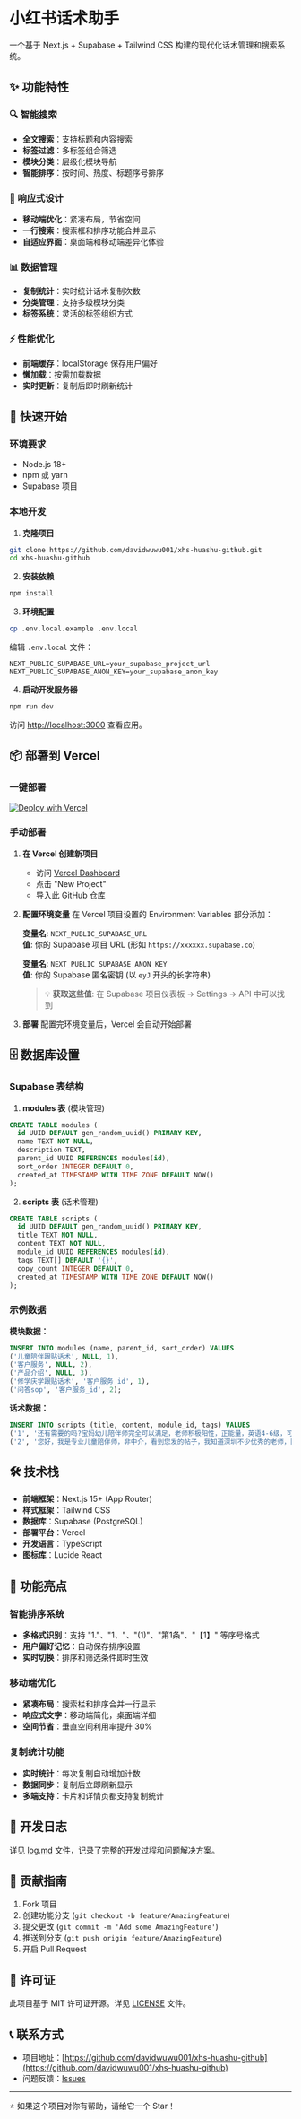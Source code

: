 # 小红书话术助手

一个基于 Next.js + Supabase + Tailwind CSS 构建的现代化话术管理和搜索系统。

## ✨ 功能特性

### 🔍 智能搜索
- **全文搜索**：支持标题和内容搜索
- **标签过滤**：多标签组合筛选
- **模块分类**：层级化模块导航
- **智能排序**：按时间、热度、标题序号排序

### 📱 响应式设计
- **移动端优化**：紧凑布局，节省空间
- **一行搜索**：搜索框和排序功能合并显示
- **自适应界面**：桌面端和移动端差异化体验

### 📊 数据管理
- **复制统计**：实时统计话术复制次数
- **分类管理**：支持多级模块分类
- **标签系统**：灵活的标签组织方式

### ⚡ 性能优化
- **前端缓存**：localStorage 保存用户偏好
- **懒加载**：按需加载数据
- **实时更新**：复制后即时刷新统计

## 🚀 快速开始

### 环境要求
- Node.js 18+ 
- npm 或 yarn
- Supabase 项目

### 本地开发

1. **克隆项目**
```bash
git clone https://github.com/davidwuwu001/xhs-huashu-github.git
cd xhs-huashu-github
```

2. **安装依赖**
```bash
npm install
```

3. **环境配置**
```bash
cp .env.local.example .env.local
```

编辑 `.env.local` 文件：
```env
NEXT_PUBLIC_SUPABASE_URL=your_supabase_project_url
NEXT_PUBLIC_SUPABASE_ANON_KEY=your_supabase_anon_key
```

4. **启动开发服务器**
```bash
npm run dev
```

访问 [http://localhost:3000](http://localhost:3000) 查看应用。

## 📦 部署到 Vercel

### 一键部署
[![Deploy with Vercel](https://vercel.com/button)](https://vercel.com/new/clone?repository-url=https://github.com/davidwuwu001/xhs-huashu-github)

### 手动部署
1. **在 Vercel 创建新项目**
   - 访问 [Vercel Dashboard](https://vercel.com/dashboard)
   - 点击 "New Project"
   - 导入此 GitHub 仓库

2. **配置环境变量**
   在 Vercel 项目设置的 Environment Variables 部分添加：
   
   **变量名**: `NEXT_PUBLIC_SUPABASE_URL`  
   **值**: 你的 Supabase 项目 URL (形如 `https://xxxxxx.supabase.co`)
   
   **变量名**: `NEXT_PUBLIC_SUPABASE_ANON_KEY`  
   **值**: 你的 Supabase 匿名密钥 (以 `eyJ` 开头的长字符串)

   > 💡 **获取这些值**: 在 Supabase 项目仪表板 → Settings → API 中可以找到

3. **部署**
   配置完环境变量后，Vercel 会自动开始部署

## 🗄️ 数据库设置

### Supabase 表结构

1. **modules 表** (模块管理)
```sql
CREATE TABLE modules (
  id UUID DEFAULT gen_random_uuid() PRIMARY KEY,
  name TEXT NOT NULL,
  description TEXT,
  parent_id UUID REFERENCES modules(id),
  sort_order INTEGER DEFAULT 0,
  created_at TIMESTAMP WITH TIME ZONE DEFAULT NOW()
);
```

2. **scripts 表** (话术管理)
```sql
CREATE TABLE scripts (
  id UUID DEFAULT gen_random_uuid() PRIMARY KEY,
  title TEXT NOT NULL,
  content TEXT NOT NULL,
  module_id UUID REFERENCES modules(id),
  tags TEXT[] DEFAULT '{}',
  copy_count INTEGER DEFAULT 0,
  created_at TIMESTAMP WITH TIME ZONE DEFAULT NOW()
);
```

### 示例数据

**模块数据：**
```sql
INSERT INTO modules (name, parent_id, sort_order) VALUES
('儿童陪伴跟贴话术', NULL, 1),
('客户服务', NULL, 2),
('产品介绍', NULL, 3),
('修学庆学跟贴话术', '客户服务_id', 1),
('问答sop', '客户服务_id', 2);
```

**话术数据：**
```sql
INSERT INTO scripts (title, content, module_id, tags) VALUES
('1', '还有需要的吗?宝妈幼儿陪伴师完全可以满足，老师积极阳性，正能量，英语4-6级，可以带孩子运动，趣味玩耍，陪伴中将学习的成分融入进来，快乐学习。', '儿童陪伴跟贴话术_id', ARRAY['儿童陪伴', '英语', '趣味学习']),
('2', '您好，我是专业儿童陪伴师，非中介，看到您发的帖子，我知道深圳不少优秀的老师，陪伴1.5岁-6岁的孩子很有经验，可以说，可以做饭做家务...', '儿童陪伴跟贴话术_id', ARRAY['专业陪伴', '深圳', '经验丰富']);
```

## 🛠️ 技术栈

- **前端框架**：Next.js 15+ (App Router)
- **样式框架**：Tailwind CSS
- **数据库**：Supabase (PostgreSQL)
- **部署平台**：Vercel
- **开发语言**：TypeScript
- **图标库**：Lucide React

## 📱 功能亮点

### 智能排序系统
- **多格式识别**：支持 "1."、"1、"、"(1)"、"第1条"、"【1】" 等序号格式
- **用户偏好记忆**：自动保存排序设置
- **实时切换**：排序和筛选条件即时生效

### 移动端优化
- **紧凑布局**：搜索栏和排序合并一行显示
- **响应式文字**：移动端简化，桌面端详细
- **空间节省**：垂直空间利用率提升 30%

### 复制统计功能
- **实时统计**：每次复制自动增加计数
- **数据同步**：复制后立即刷新显示
- **多端支持**：卡片和详情页都支持复制统计

## 📝 开发日志

详见 [log.md](./log.md) 文件，记录了完整的开发过程和问题解决方案。

## 🤝 贡献指南

1. Fork 项目
2. 创建功能分支 (`git checkout -b feature/AmazingFeature`)
3. 提交更改 (`git commit -m 'Add some AmazingFeature'`)
4. 推送到分支 (`git push origin feature/AmazingFeature`)
5. 开启 Pull Request

## 📄 许可证

此项目基于 MIT 许可证开源。详见 [LICENSE](LICENSE) 文件。

## 📞 联系方式

- 项目地址：[https://github.com/davidwuwu001/xhs-huashu-github](https://github.com/davidwuwu001/xhs-huashu-github)
- 问题反馈：[Issues](https://github.com/davidwuwu001/xhs-huashu-github/issues)

---

⭐ 如果这个项目对你有帮助，请给它一个 Star！

